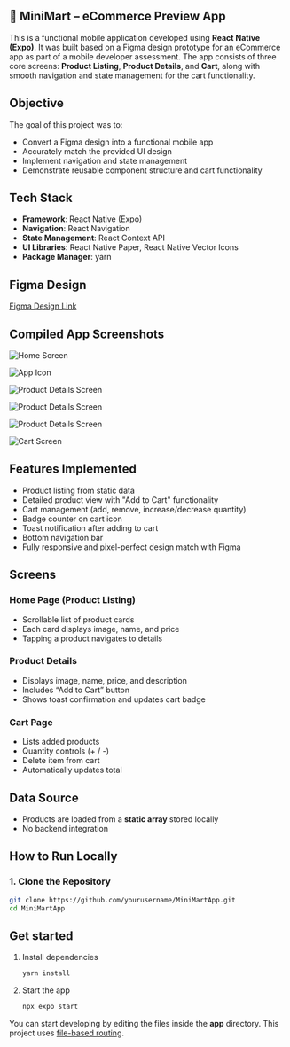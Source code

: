 ## 🛒 MiniMart – eCommerce Preview App

This is a functional mobile application developed using **React Native (Expo)**. It was built based on a Figma design prototype for an eCommerce app as part of a mobile developer assessment. The app consists of three core screens: **Product Listing**, **Product Details**, and **Cart**, along with smooth navigation and state management for the cart functionality.

## Objective

The goal of this project was to:
- Convert a Figma design into a functional mobile app
- Accurately match the provided UI design
- Implement navigation and state management
- Demonstrate reusable component structure and cart functionality

## Tech Stack

- **Framework**: React Native (Expo)
- **Navigation**: React Navigation
- **State Management**: React Context API
- **UI Libraries**: React Native Paper, React Native Vector Icons
- **Package Manager**: yarn

## Figma Design

[Figma Design Link](https://www.figma.com/design/ff6kLW7UB7N7JH8P33j39j/Alphatwelve-Mobile-App-Developer-Assessment)

## Compiled App Screenshots

![Home Screen](assets/homescreen.png) 

![App Icon](assets/appiconscreen.jpg) 

![Product Details Screen](assets/productdetails1.png) 

![Product Details Screen](assets/productdetails2.png) 

![Product Details Screen](assets/productdetails3.png) 

![Cart Screen](assets/cartscreen.png) 

## Features Implemented

- Product listing from static data
- Detailed product view with "Add to Cart" functionality
- Cart management (add, remove, increase/decrease quantity)
- Badge counter on cart icon
- Toast notification after adding to cart
- Bottom navigation bar
- Fully responsive and pixel-perfect design match with Figma

## Screens

### Home Page (Product Listing)
- Scrollable list of product cards
- Each card displays image, name, and price
- Tapping a product navigates to details

### Product Details
- Displays image, name, price, and description
- Includes “Add to Cart” button
- Shows toast confirmation and updates cart badge

### Cart Page
- Lists added products
- Quantity controls (+ / -)
- Delete item from cart
- Automatically updates total

## Data Source

- Products are loaded from a **static array** stored locally
- No backend integration

## How to Run Locally

### 1. Clone the Repository

```bash
git clone https://github.com/yourusername/MiniMartApp.git
cd MiniMartApp
```

## Get started

1. Install dependencies

   ```bash
   yarn install
   ```

2. Start the app

   ```bash
   npx expo start
   ```

You can start developing by editing the files inside the **app** directory. This project uses [file-based routing](https://docs.expo.dev/router/introduction).

